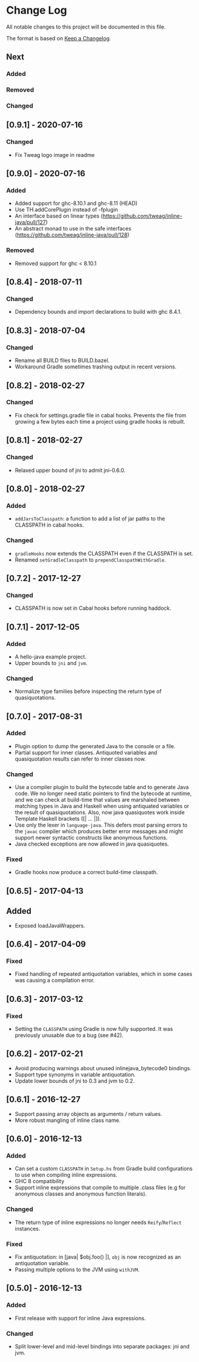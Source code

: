 # Change Log

All notable changes to this project will be documented in this file.

The format is based on [Keep a Changelog](http://keepachangelog.com/).

## Next

### Added
### Removed
### Changed

## [0.9.1] - 2020-07-16

### Changed

* Fix Tweag logo image in readme

## [0.9.0] - 2020-07-16

### Added

* Added support for ghc-8.10.1 and ghc-8.11 (HEAD)
* Use TH.addCorePlugin instead of -fplugin
* An interface based on linear types (https://github.com/tweag/inline-java/pull/127)
* An abstract monad to use in the safe interfaces (https://github.com/tweag/inline-java/pull/128)

### Removed

* Removed support for ghc < 8.10.1

## [0.8.4] - 2018-07-11

### Changed

* Dependency bounds and import declarations to build with ghc 8.4.1.

## [0.8.3] - 2018-07-04

### Changed

* Rename all BUILD files to BUILD.bazel.
* Workaround Gradle sometimes trashing output in recent versions.

## [0.8.2] - 2018-02-27

### Changed

* Fix check for settings.gradle file in cabal hooks. Prevents the file
  from growing a few bytes each time a project using gradle hooks is
  rebuilt.

## [0.8.1] - 2018-02-27

### Changed

* Relaxed upper bound of jni to admit jni-0.6.0.

## [0.8.0] - 2018-02-27

### Added

* `addJarsToClasspath`: a function to add a list of jar paths to
  the CLASSPATH in cabal hooks.

### Changed

* `gradleHooks` now extends the CLASSPATH even if the CLASSPATH is set.
* Renamed `setGradleClasspath` to `prependClasspathWithGradle`.

## [0.7.2] - 2017-12-27

### Changed

* CLASSPATH is now set in Cabal hooks before running haddock.

## [0.7.1] - 2017-12-05

### Added

* A hello-java example project.
* Upper bounds to `jni` and `jvm`.

### Changed

* Normalize type families before inspecting the return type of
  quasiquotations.

## [0.7.0] - 2017-08-31

### Added

* Plugin option to dump the generated Java to the console or a file.
* Partial support for inner classes. Antiquoted variables and
  quasiquotation results can refer to inner classes now.

### Changed

* Use a compiler plugin to build the bytecode table and to generate
  Java code. We no longer need static pointers to find the bytecode
  at runtime, and we can check at build-time that values are
  marshaled between matching types in Java and Haskell when using
  antiquated variables or the result of quasiquotations. Also, now
  java quasiquotes work inside Template Haskell brackets ([| ... |]).
* Use only the lexer in `language-java`. This defers most parsing
  errors to the `javac` compiler which produces better error
  messages and might support newer syntactic constructs like
  anonymous functions.
* Java checked exceptions are now allowed in java quasiquotes.

### Fixed

* Gradle hooks now produce a correct build-time classpath.

## [0.6.5] - 2017-04-13

## Added

* Exposed loadJavaWrappers.

## [0.6.4] - 2017-04-09

### Fixed

* Fixed handling of repeated antiquotation variables, which in some
  cases was causing a compilation error.

## [0.6.3] - 2017-03-12

### Fixed

* Setting the `CLASSPATH` using Gradle is now fully supported. It was
  previously unusable due to a bug (see #42).

## [0.6.2] - 2017-02-21

* Avoid producing warnings about unused inlinejava_bytecode0 bindings.
* Support type synonyms in variable antiquotation.
* Update lower bounds of jni to 0.3 and jvm to 0.2.

## [0.6.1] - 2016-12-27

* Support passing array objects as arguments / return values.
* More robust mangling of inline class name.

## [0.6.0] - 2016-12-13

### Added

* Can set a custom `CLASSPATH` in `Setup.hs` from Gradle build
  configurations to use when compiling inline expressions.
* GHC 8 compatibility
* Support inline expressions that compile to multiple .class files
  (e.g for anonymous classes and anonymous function literals).

### Changed

* The return type of inline expressions no longer needs
  `Reify`/`Reflect` instances.

### Fixed

* Fix antiquotation: in [java| $obj.foo() |], `obj` is now recognized
  as an antiquotation variable.
* Passing multiple options to the JVM using `withJVM`.

## [0.5.0] - 2016-12-13

### Added

* First release with support for inline Java expressions.

### Changed

* Split lower-level and mid-level bindings into separate packages: jni
  and jvm.
